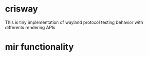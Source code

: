 # crisway 

This is tiny implementation of wayland protocol
testing behavior with differents rendering APIs
# mir functionality
